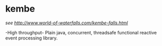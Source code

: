 kembe
=====

*see http://www.world-of-waterfalls.com/kembe-falls.html*

-High throughput- Plain java, concurrent, threadsafe functional reactive event processing library.
